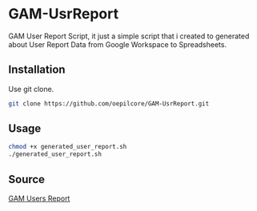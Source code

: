 # GAM-UsrReport

GAM User Report Script, it just a simple script that i created to generated about User Report Data from Google Workspace to Spreadsheets.

## Installation

Use git clone.
```bash
git clone https://github.com/oepilcore/GAM-UsrReport.git
```

## Usage

```bash
chmod +x generated_user_report.sh
./generated_user_report.sh
```

## Source
[GAM Users Report](https://github.com/GAM-team/GAM/wiki/GAM3CSVListings#users-report)

